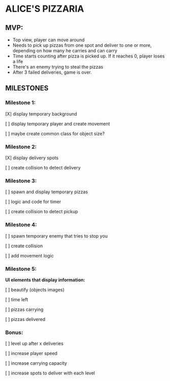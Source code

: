 # ALICE'S PIZZARIA

## MVP:


- Top view, player can move around
- Needs to pick up pizzas from one spot and deliver to one or more, depending on how many he carries and can carry
- Time starts counting after pizza is picked up. If it reaches 0, player loses a life
- There's an enemy trying to steal the pizzas
- After 3 failed deliveries, game is over.


## MILESTONES

### Milestone 1:


[X] display temporary background

[ ] display temporary player and create movement

[ ] maybe create common class for object size?


### Milestone 2:


[X] display delivery spots

[ ] create collision to detect delivery


### Milestone 3:


[ ] spawn and display temporary pizzas

[ ] logic and code for timer

[ ] create collision to detect pickup


### Milestone 4:


[ ] spawn temporary enemy that tries to stop you

[ ] create collision 

[ ] add movement logic


### Milestone 5:


**UI elements that display information:**

[ ] beautify (objects images)

[ ] time left

[ ] pizzas carrying

[ ] pizzas delivered


### Bonus:


[ ] level up after x deliveries

[ ] increase player speed

[ ] increase carrying capacity

[ ] increase spots to deliver with each level
